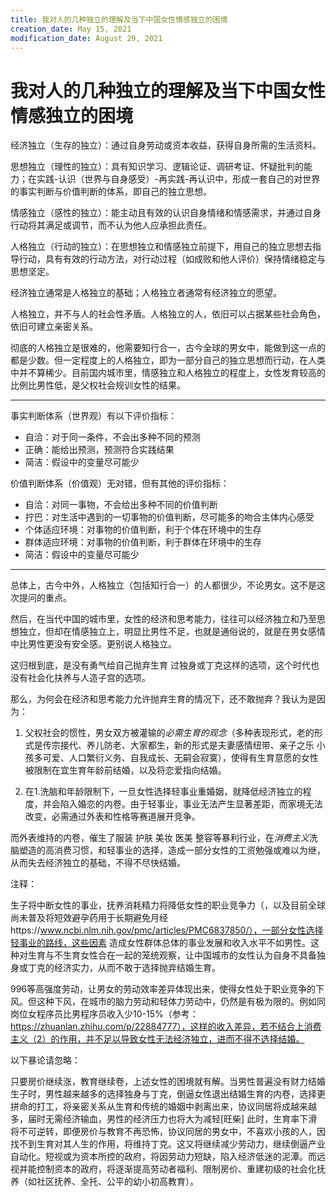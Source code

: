 ```yaml
---
title: 我对人的几种独立的理解及当下中国女性情感独立的困境
creation_date: May 15, 2021
modification_date: August 29, 2021
---
```



# 我对人的几种独立的理解及当下中国女性情感独立的困境

经济独立（生存的独立）：通过自身劳动或资本收益，获得自身所需的生活资料。

思想独立（理性的独立）：具有知识学习、逻辑论证、调研考证、怀疑批判的能力；在实践-认识（世界与自身感受）-再实践-再认识中，形成一套自己的对世界的事实判断与价值判断的体系，即自己的独立思想。

情感独立（感性的独立）：能主动且有效的认识自身情绪和情感需求，并通过自身行动将其满足或调节，而不认为他人应承担此责任。

人格独立（行动的独立）：在思想独立和情感独立前提下，用自己的独立思想去指导行动，具有有效的行动方法，对行动过程（如成败和他人评价）保持情绪稳定与思想坚定。

经济独立通常是人格独立的基础；人格独立者通常有经济独立的愿望。

人格独立，并不与人的社会性矛盾。人格独立的人，依旧可以占据某些社会角色，依旧可建立亲密关系。

彻底的人格独立是很难的，他需要知行合一，古今全球的男女中，能做到这一点的都是少数。但一定程度上的人格独立，即为一部分自己的独立思想而行动，在人类中并不算稀少。目前国内城市里，情感独立和人格独立的程度上，女性发育较高的比例比男性低，是父权社会规训女性的结果。

------
事实判断体系（世界观）有以下评价指标：
* 自洽：对于同一条件，不会出多种不同的预测
* 正确：能给出预测，预测符合实践结果
* 简洁：假设中的变量尽可能少

价值判断体系（价值观）无对错，但有其他的评价指标：
* 自洽：对同一事物，不会给出多种不同的价值判断
* 拧巴：对生活中遇到的一切事物的价值判断，尽可能多的吻合主体内心感受
* 个体适应环境：对事物的价值判断，利于个体在环境中的生存
* 群体适应环境：对事物的价值判断，利于群体在环境中的生存
* 简洁：假设中的变量尽可能少

------
总体上，古今中外，人格独立（包括知行合一）的人都很少，不论男女。这不是这次提问的重点。

然后，在当代中国的城市里，女性的经济和思考能力，往往可以经济独立和乃至思想独立，但却在情感独立上，明显比男性不足，也就是通俗说的，就是在男女感情中比男性更没有安全感。更别说人格独立。

这归根到底，是没有勇气给自己抛弃生育 过独身或丁克这样的选项，这个时代也没有社会化扶养与人造子宫的选项。

那么，为何会在经济和思考能力允许抛弃生育的情况下，还不敢抛弃？我认为是因为：

1. 父权社会的惯性，男女双方被灌输的*必需生育的观念*（多种表现形式，老的形式是传宗接代、养儿防老、大家都生，新的形式是夫妻感情纽带、亲子之乐 小孩多可爱、人口繁衍义务、自我成长、无嗣会寂寞），使得有生育意愿的女性被限制在宜生育年龄前结婚，以及将恋爱指向结婚。

2. 在1.洗脑和年龄限制下，一旦女性选择轻事业重婚姻，就降低经济独立的程度，并会陷入婚恋的内卷。由于轻事业，事业无法产生显著差距，而家境无法改变，必需通过外表和性格等赛道展开竞争。

而外表维持的内卷，催生了服装 护肤 美妆 医美 整容等暴利行业，在*消费主义*洗脑塑造的高消费习惯，和轻事业的选择，造成一部分女性的工资勉强或难以为继，从而失去经济独立的基础，不得不尽快结婚。

注释：

生子将中断女性的事业，抚养消耗精力将降低女性的职业竞争力（，以及目前全球尚未普及将短效避孕药用于长期避免月经https://www.ncbi.nlm.nih.gov/pmc/articles/PMC6837850/），一部分女性选择轻事业的路线，这些因素 造成女性群体总体的事业发展和收入水平不如男性。这种对生育与不生育女性合在一起的笼统观察，让中国城市的女性认为自身不具备独身或丁克的经济实力，从而不敢于选择抛弃结婚生育。

996等高强度劳动，让男女的劳动效率差异体现出来，使得女性处于职业竞争的下风。但这种下风，在城市的脑力劳动和轻体力劳动中，仍然是有极为限的。例如同岗位女程序员比男程序员收入少10-15%（参考：https://zhuanlan.zhihu.com/p/22884777），这样的收入差异，若不结合上消费主义（2）的作用，并不足以导致女性无法经济独立，进而不得不选择结婚。

以下暴论请忽略：

只要房价继续涨，教育继续卷，上述女性的困境就有解。当男性普遍没有财力结婚生子时，男性越来越多的选择独身与丁克，倒逼女性退出结婚生育的内卷，选择更拼命的打工，将亲密关系从生育和传统的婚姻中剥离出来，协议同居将成越来越多，届时无需经济输血，男性的经济压力也将大为减轻[旺柴] 此时，生育率下滑将不可逆转，即便房价与教育不再恐怖，协议同居的男女中，不喜欢小孩的人，因找不到生育对其人生的作用，将维持丁克。这又将继续减少劳动力，继续倒逼产业自动化。短视或为资本所控的政府，将因劳动力短缺，陷入经济低迷的泥潭。而远视并能控制资本的政府，将逐渐提高劳动者福利、限制房价、重建初级的社会化抚养（如社区抚养、全托、公平的幼小初高教育）。
